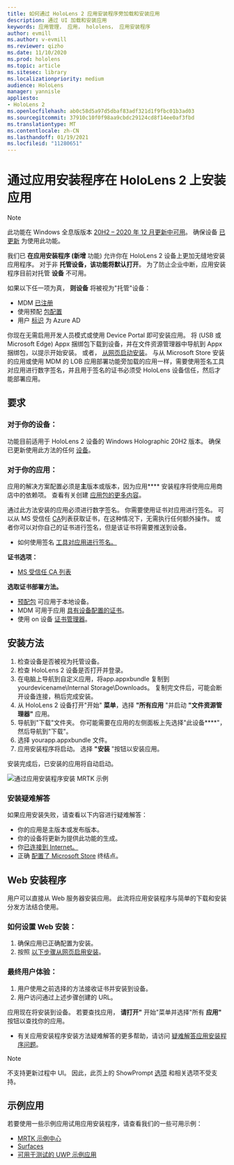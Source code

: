 ```yaml
---
title: 如何通过 HoloLens 2 应用安装程序旁加载和安装应用
description: 通过 UI 加载和安装应用
keywords: 应用管理， 应用， hololens， 应用安装程序
author: evmill
ms.author: v-evmill
ms.reviewer: qizho
ms.date: 11/10/2020
ms.prod: hololens
ms.topic: article
ms.sitesec: library
ms.localizationpriority: medium
audience: HoloLens
manager: yannisle
appliesto:
- HoloLens 2
ms.openlocfilehash: ab0c58d5a97d5dbaf83adf321d1f9fbc01b3ad03
ms.sourcegitcommit: 37910c10f0f98aa9cbdc29124cd8f14ee0af3fbd
ms.translationtype: MT
ms.contentlocale: zh-CN
ms.lasthandoff: 01/19/2021
ms.locfileid: "11280651"
---
```

# 通过应用安装程序在 HoloLens 2 上安装应用

> [!NOTE]
> 此功能在 Windows 全息版版本 [20H2 – 2020 年 12 月更新中可用](hololens-release-notes.md)。 确保设备 [已更新](hololens-update-hololens.md) 为使用此功能。

我们已 **在应用安装程序 (新增** 功能) 允许你在 HoloLens 2 设备上更加无缝地安装应用程序。 对于非 **托管设备，该功能将默认打开**。 为了防止企业中断，应用安装程序目前对托管 **设备** 不可用。  

如果以下任一项为真， **则设备** 将被视为"托管"设备：

- MDM [已注册](hololens-enroll-mdm.md)
- 使用预配 [包配置](hololens-provisioning.md)
- 用户 [标识](hololens-identity.md) 为 Azure AD

你现在无需启用开发人员模式或使用 Device Portal 即可安装应用。  将 (USB 或 Microsoft Edge) Appx 捆绑包下载到设备，并在文件资源管理器中导航到 Appx 捆绑包，以提示开始安装。  或者， [从网页启动安装](https://docs.microsoft.com/windows/msix/app-installer/installing-windows10-apps-web)。  与从 Microsoft Store 安装的应用或使用 MDM 的 LOB 应用部署功能旁加载的应用一样，需要使用签名[](https://docs.microsoft.com/windows/win32/appxpkg/how-to-sign-a-package-using-signtool)工具对应用进行[](https://docs.microsoft.com/windows/win32/appxpkg/how-to-sign-a-package-using-signtool#security-considerations)数字签名，并且用于签名的证书必须受 HoloLens 设备信任，然后才能部署应用。

## 要求

### 对于你的设备：

 功能目前适用于 HoloLens 2 设备的 Windows Holographic 20H2 版本。 确保已更新使用此方法的任何 [设备](hololens-update-hololens.md)。

### 对于你的应用： 
应用的解决方案配置必须是**主**版本或版本，因为应用**** 安装程序将使用应用商店中的依赖项。 查看有关创建 [应用包的更多内容](https://docs.microsoft.com/windows/msix/app-installer/create-appinstallerfile-vs)。

通过此方法安装的应用必须进行数字签名。 你需要使用证书对应用进行签名。 可以从 MS 受信任 [CA](https://ccadb-public.secure.force.com/microsoft/IncludedCACertificateReportForMSFT)列表获取证书，在这种情况下，无需执行任何额外操作。 或者你可以对你自己的证书进行签名，但是该证书将需要推送到设备。

- 如何使用签名 [工具对应用进行签名。](https://docs.microsoft.com/windows/win32/appxpkg/how-to-sign-a-package-using-signtool)

**证书选项：**

- [MS 受信任 CA 列表](https://ccadb-public.secure.force.com/microsoft/IncludedCACertificateReportForMSFT)

**选取证书部署方法。**

- [预配包](hololens-provisioning.md) 可应用于本地设备。
- MDM 可用于应用 [具有设备配置的证书](https://docs.microsoft.com/mem/intune/protect/certificates-configure)。
- 使用 on 设备 [证书管理器](certificate-manager.md)。

## 安装方法

1. 检查设备是否被视为托管设备。
1. 检查 HoloLens 2 设备是否打开并登录。
1. 在电脑上导航到自定义应用，将app.appxbundle 复制到 yourdevicename\Internal Storage\Downloads。
    复制完文件后，可能会断开设备连接，稍后完成安装。
1. 从 HoloLens 2 设备打开"开始" **菜单**，选择 **"所有应用** "并启动 **"文件资源管理器"** 应用。
1. 导航到"下载"文件夹。 你可能需要在应用的左侧面板上先选择"此设备****"，然后导航到"下载"。
1. 选择 yourapp.appxbundle 文件。
1. 应用安装程序将启动。 选择 **"安装** "按钮以安装应用。

安装完成后，已安装的应用将自动启动。

![通过应用安装程序安装 MRTK 示例](images/hololens-app-installer-picture.jpg)

### 安装疑难解答

如果应用安装失败，请查看以下内容进行疑难解答：

- 你的应用是主版本或发布版本。
- 你的设备将更新为提供此功能的生成。
- 你[已连接到 Internet。](hololens-network.md)
- 正确 [配置了 Microsoft Store](hololens-offline.md) 终结点。  

## Web 安装程序

用户可以直接从 Web 服务器安装应用。 此流将应用安装程序与简单的下载和安装分发方法结合使用。

### 如何设置 Web 安装：

1. 确保应用已正确配置为安装。
1. 按照 [以下步骤从网页启用安装](https://docs.microsoft.com/windows/msix/app-installer/installing-windows10-apps-web#how-to-enable-this-on-a-webpage)。

### 最终用户体验：

1. 用户使用之前选择的方法接收证书并安装到设备。
1. 用户访问通过上述步骤创建的 URL。

应用现在将安装到设备。 若要查找应用， **请打开"** 开始"菜单并选择"所有 **应用"** 按钮以查找你的应用。

- 有关应用安装程序安装方法疑难解答的更多帮助，请访问 [疑难解答应用安装程序问题](https://docs.microsoft.com/windows/msix/app-installer/troubleshoot-appinstaller-issues)。

> [!NOTE]
> 不支持更新过程中 UI。 因此，此页上的 ShowPrompt [选项](https://docs.microsoft.com/windows/msix/app-installer/update-settings) 和相关选项不受支持。

## 示例应用

若要使用一些示例应用试用应用安装程序，请查看我们的一些可用示例：

- [MRTK 示例中心](https://microsoft.github.io/MixedRealityToolkit-Unity/Documentation/README_ExampleHub.html)
- [Surfaces](https://docs.microsoft.com/windows/mixed-reality/develop/unity/sampleapp-surfaces)
- [可用于测试的 UWP 示例应用](https://github.com/microsoft/Windows-universal-samples/tree/master/Samples)
